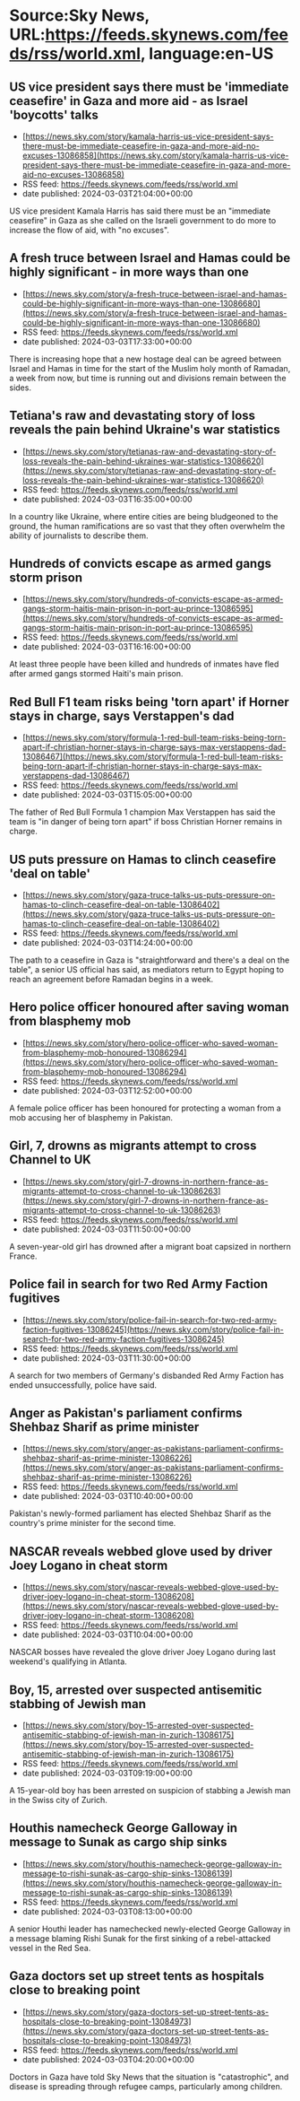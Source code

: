 # Source:Sky News, URL:https://feeds.skynews.com/feeds/rss/world.xml, language:en-US

## US vice president says there must be 'immediate ceasefire' in Gaza and more aid - as Israel 'boycotts' talks
 - [https://news.sky.com/story/kamala-harris-us-vice-president-says-there-must-be-immediate-ceasefire-in-gaza-and-more-aid-no-excuses-13086858](https://news.sky.com/story/kamala-harris-us-vice-president-says-there-must-be-immediate-ceasefire-in-gaza-and-more-aid-no-excuses-13086858)
 - RSS feed: https://feeds.skynews.com/feeds/rss/world.xml
 - date published: 2024-03-03T21:04:00+00:00

US vice president Kamala Harris has said there must be an "immediate ceasefire" in Gaza as she called on the Israeli government to do more to increase the flow of aid, with "no excuses".

## A fresh truce between Israel and Hamas could be highly significant - in more ways than one
 - [https://news.sky.com/story/a-fresh-truce-between-israel-and-hamas-could-be-highly-significant-in-more-ways-than-one-13086680](https://news.sky.com/story/a-fresh-truce-between-israel-and-hamas-could-be-highly-significant-in-more-ways-than-one-13086680)
 - RSS feed: https://feeds.skynews.com/feeds/rss/world.xml
 - date published: 2024-03-03T17:33:00+00:00

There is increasing hope that a new hostage deal can be agreed between Israel and Hamas in time for the start of the Muslim holy month of Ramadan, a week from now, but time is running out and divisions remain between the sides.

## Tetiana's raw and devastating story of loss reveals the pain behind Ukraine's war statistics
 - [https://news.sky.com/story/tetianas-raw-and-devastating-story-of-loss-reveals-the-pain-behind-ukraines-war-statistics-13086620](https://news.sky.com/story/tetianas-raw-and-devastating-story-of-loss-reveals-the-pain-behind-ukraines-war-statistics-13086620)
 - RSS feed: https://feeds.skynews.com/feeds/rss/world.xml
 - date published: 2024-03-03T16:35:00+00:00

In a country like Ukraine, where entire cities are being bludgeoned to the ground, the human ramifications are so vast that they often overwhelm the ability of journalists to describe them.&#160;

## Hundreds of convicts escape as armed gangs storm prison
 - [https://news.sky.com/story/hundreds-of-convicts-escape-as-armed-gangs-storm-haitis-main-prison-in-port-au-prince-13086595](https://news.sky.com/story/hundreds-of-convicts-escape-as-armed-gangs-storm-haitis-main-prison-in-port-au-prince-13086595)
 - RSS feed: https://feeds.skynews.com/feeds/rss/world.xml
 - date published: 2024-03-03T16:16:00+00:00

At least three people have been killed and hundreds of inmates have fled after armed gangs stormed Haiti's main prison.

## Red Bull F1 team risks being 'torn apart' if Horner stays in charge, says Verstappen's dad
 - [https://news.sky.com/story/formula-1-red-bull-team-risks-being-torn-apart-if-christian-horner-stays-in-charge-says-max-verstappens-dad-13086467](https://news.sky.com/story/formula-1-red-bull-team-risks-being-torn-apart-if-christian-horner-stays-in-charge-says-max-verstappens-dad-13086467)
 - RSS feed: https://feeds.skynews.com/feeds/rss/world.xml
 - date published: 2024-03-03T15:05:00+00:00

The father of Red Bull Formula 1 champion Max Verstappen has said the team is "in danger of being torn apart" if boss Christian Horner remains in charge.

## US puts pressure on Hamas to clinch ceasefire 'deal on table'
 - [https://news.sky.com/story/gaza-truce-talks-us-puts-pressure-on-hamas-to-clinch-ceasefire-deal-on-table-13086402](https://news.sky.com/story/gaza-truce-talks-us-puts-pressure-on-hamas-to-clinch-ceasefire-deal-on-table-13086402)
 - RSS feed: https://feeds.skynews.com/feeds/rss/world.xml
 - date published: 2024-03-03T14:24:00+00:00

The path to a ceasefire in Gaza is "straightforward and there's a deal on the table", a senior US official has said, as mediators return to Egypt hoping to reach an agreement before Ramadan begins in a week.

## Hero police officer honoured after saving woman from blasphemy mob
 - [https://news.sky.com/story/hero-police-officer-who-saved-woman-from-blasphemy-mob-honoured-13086294](https://news.sky.com/story/hero-police-officer-who-saved-woman-from-blasphemy-mob-honoured-13086294)
 - RSS feed: https://feeds.skynews.com/feeds/rss/world.xml
 - date published: 2024-03-03T12:52:00+00:00

A female police officer has been honoured for protecting a woman from a mob accusing her of blasphemy in Pakistan.

## Girl, 7, drowns as migrants attempt to cross Channel to UK
 - [https://news.sky.com/story/girl-7-drowns-in-northern-france-as-migrants-attempt-to-cross-channel-to-uk-13086263](https://news.sky.com/story/girl-7-drowns-in-northern-france-as-migrants-attempt-to-cross-channel-to-uk-13086263)
 - RSS feed: https://feeds.skynews.com/feeds/rss/world.xml
 - date published: 2024-03-03T11:50:00+00:00

A seven-year-old girl has drowned after a migrant boat capsized in northern France.

## Police fail in search for two Red Army Faction fugitives
 - [https://news.sky.com/story/police-fail-in-search-for-two-red-army-faction-fugitives-13086245](https://news.sky.com/story/police-fail-in-search-for-two-red-army-faction-fugitives-13086245)
 - RSS feed: https://feeds.skynews.com/feeds/rss/world.xml
 - date published: 2024-03-03T11:30:00+00:00

A search for two members of Germany's disbanded Red Army Faction has ended unsuccessfully, police have said.

## Anger as Pakistan's parliament confirms Shehbaz Sharif as prime minister
 - [https://news.sky.com/story/anger-as-pakistans-parliament-confirms-shehbaz-sharif-as-prime-minister-13086226](https://news.sky.com/story/anger-as-pakistans-parliament-confirms-shehbaz-sharif-as-prime-minister-13086226)
 - RSS feed: https://feeds.skynews.com/feeds/rss/world.xml
 - date published: 2024-03-03T10:40:00+00:00

Pakistan's newly-formed parliament has elected Shehbaz Sharif as the country's prime minister for the second time.

## NASCAR reveals webbed glove used by driver Joey Logano in cheat storm
 - [https://news.sky.com/story/nascar-reveals-webbed-glove-used-by-driver-joey-logano-in-cheat-storm-13086208](https://news.sky.com/story/nascar-reveals-webbed-glove-used-by-driver-joey-logano-in-cheat-storm-13086208)
 - RSS feed: https://feeds.skynews.com/feeds/rss/world.xml
 - date published: 2024-03-03T10:04:00+00:00

NASCAR bosses have revealed the glove driver Joey Logano during last weekend's qualifying in Atlanta.

## Boy, 15, arrested over suspected antisemitic stabbing of Jewish man
 - [https://news.sky.com/story/boy-15-arrested-over-suspected-antisemitic-stabbing-of-jewish-man-in-zurich-13086175](https://news.sky.com/story/boy-15-arrested-over-suspected-antisemitic-stabbing-of-jewish-man-in-zurich-13086175)
 - RSS feed: https://feeds.skynews.com/feeds/rss/world.xml
 - date published: 2024-03-03T09:19:00+00:00

A 15-year-old boy has been arrested on suspicion of stabbing a Jewish man in the Swiss city of Zurich.

## Houthis namecheck George Galloway in message to Sunak as cargo ship sinks
 - [https://news.sky.com/story/houthis-namecheck-george-galloway-in-message-to-rishi-sunak-as-cargo-ship-sinks-13086139](https://news.sky.com/story/houthis-namecheck-george-galloway-in-message-to-rishi-sunak-as-cargo-ship-sinks-13086139)
 - RSS feed: https://feeds.skynews.com/feeds/rss/world.xml
 - date published: 2024-03-03T08:13:00+00:00

A senior Houthi leader has namechecked newly-elected George Galloway in a message blaming Rishi Sunak for the first sinking of a rebel-attacked vessel in the Red Sea.

## Gaza doctors set up street tents as hospitals close to breaking point
 - [https://news.sky.com/story/gaza-doctors-set-up-street-tents-as-hospitals-close-to-breaking-point-13084973](https://news.sky.com/story/gaza-doctors-set-up-street-tents-as-hospitals-close-to-breaking-point-13084973)
 - RSS feed: https://feeds.skynews.com/feeds/rss/world.xml
 - date published: 2024-03-03T04:20:00+00:00

Doctors in Gaza have told Sky News that the situation is "catastrophic", and disease is spreading through refugee camps, particularly among children.


